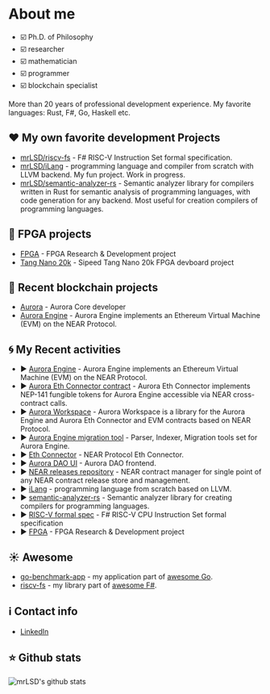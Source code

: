 # About me
* :ballot_box_with_check: Ph.D. of Philosophy
* :ballot_box_with_check: researcher
* :ballot_box_with_check: mathematician 
* :ballot_box_with_check: programmer
* :ballot_box_with_check: blockchain specialist

More than 20 years of professional development experience.
My favorite languages: Rust, F#, Go, Haskell etc.

## :hearts: My own favorite development Projects
* [mrLSD/riscv-fs](https://github.com/mrLSD/riscv-fs) - F# RISC-V Instruction Set formal specification.
* [mrLSD/iLang](https://github.com/mrLSD/iLang) - programming language and compiler from scratch with LLVM backend.
  My fun project. Work in progress.
* [mrLSD/semantic-analyzer-rs](https://github.com/mrLSD/semantic-analyzer-rs.git) - Semantic analyzer library for 
  compilers written in Rust for semantic analysis of programming languages, with code generation for any backend.
  Most useful for creation compilers of programming languages.

## :floppy_disk: FPGA projects
* [FPGA](https://github.com/mrLSD/fpga) - FPGA Research & Development project
* [Tang Nano 20k](https://github.com/mrLSD/Sipeed-TangNano-20K) - Sipeed Tang Nano 20k FPGA devboard project 

## :bank: Recent blockchain projects
* [Aurora](https://github.com/aurora-is-near/) - Aurora Core developer
* [Aurora Engine](https://github.com/aurora-is-near/aurora-engine) - Aurora Engine implements an Ethereum Virtual Machine (EVM) on the NEAR Protocol.

## :cyclone: My Recent activities
* :arrow_forward: [Aurora Engine](https://github.com/aurora-is-near/aurora-engine) -  Aurora Engine implements an Ethereum Virtual Machine (EVM) on the NEAR Protocol.
* :arrow_forward: [Aurora Eth Connector contract](https://github.com/aurora-is-near/aurora-eth-connector) - Aurora Eth Connector implements NEP-141 fungible tokens for Aurora Engine accessible via NEAR cross-contract calls.
* :arrow_forward: [Aurora Workspace](https://github.com/aurora-is-near/aurora-workspace) - Aurora Workspace is a library for the Aurora Engine and Aurora Eth Connector and EVM contracts based on NEAR Protocol.
* :arrow_forward: [Aurora Engine migration tool](https://github.com/aurora-is-near/aurora-engine-migration-tool) - Parser, Indexer, Migration tools set for Aurora Engine.
* :arrow_forward: [Eth Connector](https://github.com/aurora-is-near/eth-connector) - NEAR Protocol Eth Connector.
* :arrow_forward: [Aurora DAO UI](https://github.com/aurora-is-near/aurora-dao-ui) - Aurora DAO frontend.
* :arrow_forward: [NEAR releases repository](https://github.com/aurora-is-near/release-repository.git) - NEAR contract manager for single point of any NEAR contract release store and management.
* :arrow_forward: [iLang](https://github.com/mrLSD/iLang) - programming language from scratch based on LLVM.
* :arrow_forward: [semantic-analyzer-rs](https://github.com/mrLSD/semantic-analyzer-rs.git) - Semantic analyzer library for creating compilers for programming languages.
* :arrow_forward: [RISC-V formal spec](https://github.com/mrLSD/riscv-fs) -  F# RISC-V CPU Instruction Set formal specification
* :arrow_forward: [FPGA](https://github.com/mrLSD/fpga) - FPGA Research & Development project

## :sunny: Awesome
- [go-benchmark-app](https://github.com/mrLSD/go-benchmark-app) - my application part of [awesome Go](https://github.com/mrLSD/go-benchmark-app).
- [riscv-fs](https://github.com/fsprojects/awesome-fsharp) - my library part of [awesome F#](https://github.com/fsprojects/awesome-fsharp).

## :information_source: Contact info
* [LinkedIn](https://www.linkedin.com/in/evgeny-ukhanov/)

## :star: Github stats
![mrLSD's github stats](https://github-readme-stats.vercel.app/api?username=mrlsd&count_private=true&include_all_commits=false&hide_title=false&show_icons=true&theme=ocean_dark)
